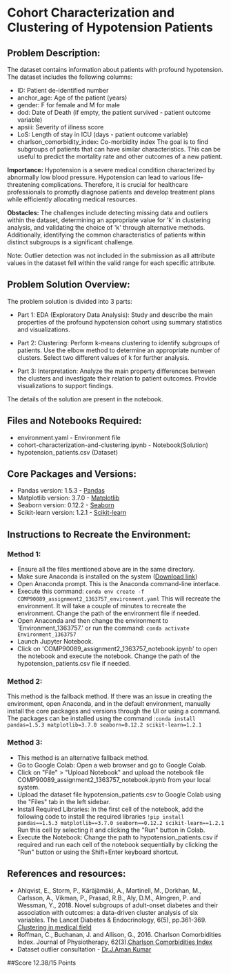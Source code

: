 # Cohort Characterization and Clustering of Hypotension Patients

## Problem Description:
The dataset contains information about patients with profound hypotension. The dataset includes the following columns:
- ID: Patient de-identified number
- anchor_age: Age of the patient (years)
- gender: F for female and M for male
- dod: Date of Death (if empty, the patient survived - patient outcome variable)
- apsiii: Severity of illness score
- LoS: Length of stay in ICU (days - patient outcome variable)
- charlson_comorbidity_index: Co-morbidity index
The goal is to find subgroups of patients that can have similar characteristics. This can be useful to predict the mortality rate and other outcomes of a new patient.  <br>


**Importance:** Hypotension is a severe medical condition characterized by abnormally low blood pressure. Hypotension can lead to various life-threatening complications. Therefore, it is crucial for healthcare professionals to promptly diagnose patients and develop treatment plans while efficiently allocating medical resources.<br>

**Obstacles:** The challenges include detecting missing data and outliers within the dataset, determining an appropriate value for 'k' in clustering analysis, and validating the choice of 'k' through alternative methods. Additionally, identifying the common characteristics of patients within distinct subgroups is a significant challenge.<br>

Note: Outlier detection was not included in the submission as all attribute values in the dataset fell within the valid range for each specific attribute. <br>

## Problem Solution Overview:
The problem solution is divided into 3 parts:

- Part 1: EDA (Exploratory Data Analysis): Study and describe the main properties of the profound hypotension cohort using summary statistics and visualizations.

- Part 2: Clustering: Perform k-means clustering to identify subgroups of patients. Use the elbow method to determine an appropriate number of clusters. Select two different values of k for further analysis.

- Part 3: Interpretation: Analyze the main property differences between the clusters and investigate their relation to patient outcomes. Provide visualizations to support findings.

The details of the solution are present in the notebook.

## Files and Notebooks Required:
- environment.yaml - Environment file
- cohort-characterization-and-clustering.ipynb - Notebook(Solution)
- hypotension_patients.csv (Dataset)

## Core Packages and Versions:
- Pandas version: 1.5.3 - [Pandas](https://pandas.pydata.org/)
- Matplotlib version: 3.7.0 - [Matplotlib](https://matplotlib.org/)
- Seaborn version: 0.12.2 - [Seaborn](https://seaborn.pydata.org/)
- Scikit-learn version: 1.2.1 - [Scikit-learn](https://scikit-learn.org/stable/)

## Instructions to Recreate the Environment:
### Method 1:
- Ensure all the files mentioned above are in the same directory.
- Make sure Anaconda is installed on the system ([Download link](https://www.anaconda.com/download))
- Open Anaconda prompt. This is the Anaconda command-line interface.
- Execute this command: `conda env create -f COMP90089_assignment2_1363757_environment.yaml` 
    This will recreate the environment. It will take a couple of minutes to recreate the environment. Change the path of the environment file if needed.
- Open Anaconda and then change the environment to 'Environment_1363757.' or run the command: `conda activate Environment_1363757`
- Launch Jupyter Notebook.
- Click on 'COMP90089_assignment2_1363757_notebook.ipynb' to open the notebook and execute the notebook. Change the path of the hypotension_patients.csv file if needed.

### Method 2:
This method is the fallback method.
If there was an issue in creating the environment, open Anaconda, and in the default environment, manually install the core packages and versions through the UI or using a command. 
The packages can be installed using the command :`conda install pandas=1.5.3 matplotlib=3.7.0 seaborn=0.12.2 scikit-learn=1.2.1`

### Method 3:
- This method is an alternative fallback method.
- Go to Google Colab: Open a web browser and go to Google Colab.
- Click on "File" > "Upload Notebook" and upload the notebook file COMP90089_assignment2_1363757_notebook.ipynb from your local system.
- Upload the dataset file hypotension_patients.csv to Google Colab using the "Files" tab in the left sidebar.
- Install Required Libraries: In the first cell of the notebook, add the following code to install the required libraries
	`!pip install pandas==1.5.3 matplotlib==3.7.0 seaborn==0.12.2 scikit-learn==1.2.1`
	Run this cell by selecting it and clicking the "Run" button in Colab.
- Execute the Notebook: Change the path to hypotension_patients.csv if required and run each cell of the notebook sequentially by clicking the "Run" button or using the Shift+Enter keyboard shortcut.


## References and resources:
- Ahlqvist, E., Storm, P., Käräjämäki, A., Martinell, M., Dorkhan, M., Carlsson, A., Vikman, P., Prasad, R.B., Aly, D.M., Almgren, P. and Wessman, Y., 2018. Novel subgroups of adult-onset diabetes and their association with outcomes: a data-driven cluster analysis of six variables. The Lancet Diabetes & Endocrinology, 6(5), pp.361-369. [Clustering in medical field](https://pubmed.ncbi.nlm.nih.gov/29503172/)
- Roffman, C., Buchanan, J. and Allison, G., 2016. Charlson Comorbidities Index. Journal of Physiotherapy, 62(3).[Charlson Comorbidities Index](https://espace.curtin.edu.au/handle/20.500.11937/24203)
- Dataset outlier consultation - [Dr.J.Aman Kumar](https://www.practo.com/chennai/doctor/dr-j-aman-kumar-general-physician)

##Score
12.38/15 Points
